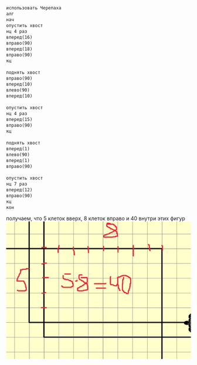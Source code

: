 ```кумир
использовать Черепаха
алг
нач
опустить хвост
нц 4 раз
вперед(16)
вправо(90)
вперед(18)
вправо(90)
кц

поднять хвост
вправо(90)
вперед(10)
влево(90)
вперед(10)

опустить хвост
нц 4 раз
вперед(15)
вправо(90)
кц

поднять хвост
вперед(1)
влево(90)
вперед(1)
вправо(90)

опустить хвост
нц 7 раз
вперед(12)
вправо(90)
кц
кон
```
получаем, что 5 клеток вверх, 8 клеток вправо и 40 внутри этих фигур
![img.png](img.png)